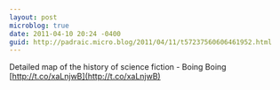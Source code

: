 ```yaml
---
layout: post
microblog: true
date: 2011-04-10 20:24 -0400
guid: http://padraic.micro.blog/2011/04/11/t57237560606461952.html
---
```

Detailed map of the history of science fiction - Boing Boing [http://t.co/xaLnjwB](http://t.co/xaLnjwB)
